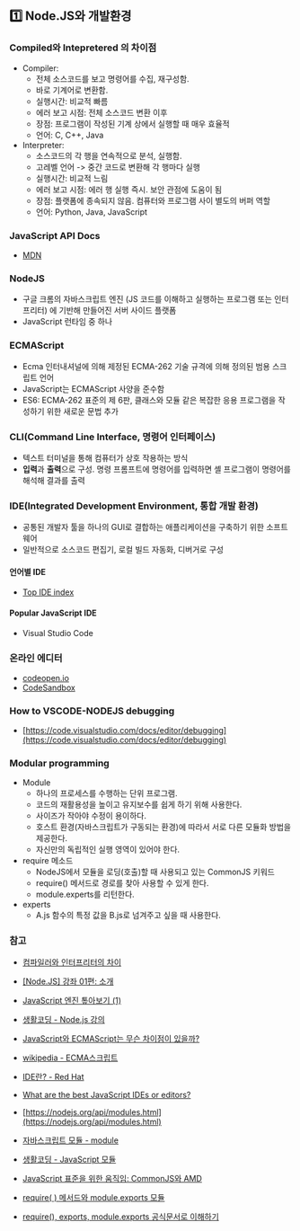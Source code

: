 ## :one: Node.JS와 개발환경
### Compiled와 Intepretered 의 차이점
-   Compiler:
    -   전체 소스코드를 보고 명령어를 수집, 재구성함.
    -   바로 기계어로 변환함.
    -   실행시간: 비교적 빠름
    -   에러 보고 시점: 전체 소스코드 변환 이후
    -   장점: 프로그램이 작성된 기계 상에서 실행할 때 매우 효율적
    -   언어: C, C++, Java
-   Interpreter:
    -   소스코드의 각 행을 연속적으로 분석, 실행함.
    -   고레벨 언어 -> 중간 코드로 변환해 각 행마다 실행
    -   실행시간: 비교적 느림
    -   에러 보고 시점: 에러 행 실행 즉시. 보안 관점에 도움이 됨
    -   장점: 플랫폼에 종속되지 않음. 컴퓨터와 프로그램 사이 별도의 버퍼 역할
    -   언어: Python, Java, JavaScript

### JavaScript API Docs
-   [MDN](https://developer.mozilla.org/ko/)
### NodeJS
-   구글 크롬의 자바스크립트 엔진 (JS 코드를 이해하고 실행하는 프로그램 또는 인터프리터) 에 기반해 만들어진 서버 사이드 플랫폼
-   JavaScript 런타임 중 하나
### ECMAScript
-   Ecma 인터내셔널에 의해 제정된 ECMA-262 기술 규격에 의해 정의된 범용 스크립트 언어
-   JavaScript는 ECMAScript 사양을 준수함
-   ES6: ECMA-262 표준의 제 6판, 클래스와 모듈 같은 복잡한 응용 프로그램을 작성하기 위한 새로운 문법 추가
### CLI(Command Line Interface, 명령어 인터페이스) 
-   텍스트 터미널을 통해 컴퓨터가 상호 작용하는 방식
-   **입력**과 **출력**으로 구성. 명령 프롬프트에 명령어를 입력하면 셸 프로그램이 명령어를 해석해 결과를 출력

### IDE(Integrated Development Environment, 통합 개발 환경)
-   공통된 개발자 툴을 하나의 GUI로 결합하는 애플리케이션을 구축하기 위한 소프트웨어
-   일반적으로 소스코드 편집기, 로컬 빌드 자동화, 디버거로 구성

#### 언어별 IDE
- [Top IDE index](https://pypl.github.io/IDE.html)
#### Popular JavaScript IDE
- Visual Studio Code
### 온라인 에디터
-   [codeopen.io](http://codeopen.io/)
-   [CodeSandbox](https://codesandbox.io/)
### How to VSCODE-NODEJS debugging
-   [https://code.visualstudio.com/docs/editor/debugging](https://code.visualstudio.com/docs/editor/debugging)
### Modular programming
-   Module
    - 하나의 프로세스를 수행하는 단위 프로그램. 
    - 코드의 재활용성을 높이고 유지보수를 쉽게 하기 위해 사용한다. 
    - 사이즈가 작아야 수정이 용이하다. 
    - 호스트 환경(자바스크립트가 구동되는 환경)에 따라서 서로 다른 모듈화 방법을 제공한다. 
    - 자신만의 독립적인 실행 영역이 있어야 한다.
-   require 메소드
    - NodeJS에서 모듈을 로딩(호출)할 때 사용되고 있는 CommonJS 키워드
    - require() 메서드로 경로를 찾아 사용할 수 있게 한다.
    - module.experts를 리턴한다.
-   experts
    - A.js 함수의 특정 값을 B.js로 넘겨주고 싶을 때 사용한다.
        

### 참고
-   [컴파일러와 인터프리터의 차이](https://m.blog.naver.com/ehcibear314/221228200531)
- [\[Node.JS\] 강좌 01편: 소개](https://velopert.com/133)
- [JavaScript 엔진 톺아보기 (1)](https://velog.io/@godori/JavaScript-engine-1)
- [생활코딩 - Node.js 강의](https://www.opentutorials.org/course/3332)
- [JavaScript와 ECMAScript는 무슨 차이점이 있을까?](https://wormwlrm.github.io/2018/10/03/What-is-the-difference-between-javascript-and-ecmascript.html)
- [wikipedia - ECMA스크립트](https://ko.wikipedia.org/wiki/ECMA%EC%8A%A4%ED%81%AC%EB%A6%BD%ED%8A%B8)


- [IDE란? - Red Hat](https://www.redhat.com/ko/topics/middleware/what-is-ide)
- [What are the best JavaScript IDEs or editors?](https://www.slant.co/topics/1686/~best-javascript-ides-or-editors)


- [https://nodejs.org/api/modules.html](https://nodejs.org/api/modules.html)
- [자바스크립트 모듈 - module](https://webclub.tistory.com/343)
- [생활코딩 - JavaScript 모듈](https://www.opentutorials.org/module/532/4750)
- [JavaScript 표준을 위한 움직임: CommonJS와 AMD](https://d2.naver.com/helloworld/12864)
- [require( ) 메서드와 module.exports 모듈](https://codingisgame.tistory.com/15)
- [require(), exports, module.exports 공식문서로 이해하기](https://medium.com/@chullino/require-exports-module-exports-%EA%B3%B5%EC%8B%9D%EB%AC%B8%EC%84%9C%EB%A1%9C-%EC%9D%B4%ED%95%B4%ED%95%98%EA%B8%B0-1d024ec5aca3)